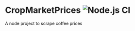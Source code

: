 # CropMarketPrices ![Node.js CI](https://github.com/rohithThammaiah/CropMarketPrices/workflows/Node.js%20CI/badge.svg?branch=master)

A node project to scrape coffee prices

